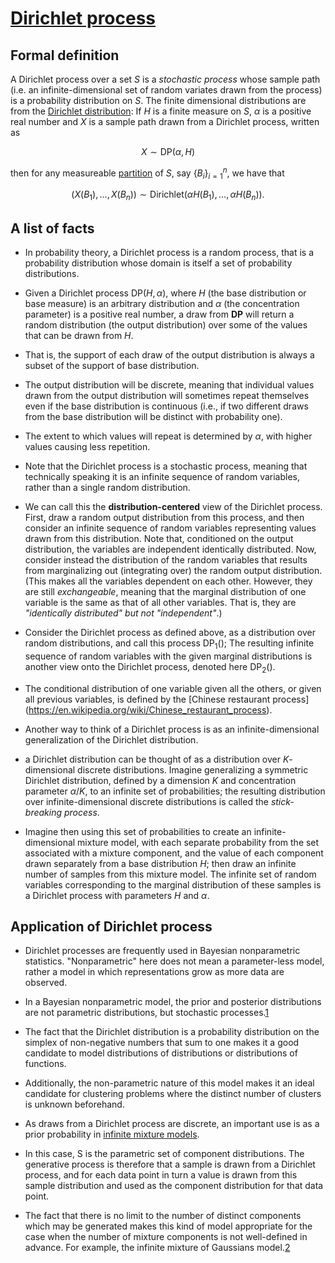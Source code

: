 # [Dirichlet process](https://en.wikipedia.org/wiki/Dirichlet_process)

## Formal definition
A Dirichlet process over a set $S$ is a *stochastic process* whose sample path (i.e. an infinite-dimensional set of random variates drawn from the process) is a probability distribution on $S$. The finite dimensional distributions are from the [Dirichlet distribution](https://en.wikipedia.org/wiki/Dirichlet_distribution): If $H$ is a finite measure on $S$, $\alpha$ is a positive real number and $X$ is a sample path drawn from a Dirichlet process, written as

$$X \sim \mathrm{DP}\left(\alpha, H\right) $$

then for any measureable [partition](https://en.wikipedia.org/wiki/Partition_of_a_set) of $S$, say $\left\{B_i\right\}_{i=1}^{n}$, we have that

$$\left(X\left(B_1\right),\dots,X\left(B_n\right)\right) \sim \mathrm{Dirichlet}\left(\alpha H\left(B_1\right),\dots, \alpha H\left(B_n\right)\right).$$

## A list of facts
- In probability theory, a Dirichlet process is a random process, that is a probability distribution whose domain is itself a set of probability distributions.

- Given a Dirichlet process $\mathrm{DP}\left(H, \alpha\right)$, where $H$ (the base distribution or base measure) is an arbitrary distribution and $\alpha$ (the concentration parameter) is a positive real number, a draw from $\mathbf{DP}$ will return a random distribution (the output distribution) over some of the values that can be drawn from $H$.

- That is, the support of each draw of the output distribution is always a subset of the support of base distribution. 

- The output distribution will be discrete, meaning that individual values drawn from the output distribution will sometimes repeat themselves even if the base distribution is continuous (i.e., if two different draws from the base distribution will be distinct with probability one).

- The extent to which values will repeat is determined by $\alpha$, with higher values causing less repetition. 

- Note that the Dirichlet process is a stochastic process, meaning that technically speaking it is an infinite sequence of random variables, rather than a single random distribution.

- We can call this the **distribution-centered** view of the Dirichlet process. First, draw a random output distribution from this process, and then consider an infinite sequence of random variables representing values drawn from this distribution. Note that, conditioned on the output distribution, the variables are independent identically distributed. Now, consider instead the distribution of the random variables that results from marginalizing out (integrating over) the random output distribution. (This makes all the variables dependent on each other. However, they are still *exchangeable*, meaning that the marginal distribution of one variable is the same as that of all other variables. That is, they are *"identically distributed" but not "independent"*.) 
- Consider the Dirichlet process as defined above, as a distribution over random distributions, and call this process $\operatorname{DP}_1()$; The resulting infinite sequence of random variables with the given marginal distributions is another view onto the Dirichlet process, denoted here $\operatorname{DP}_2()$.

- The conditional distribution of one variable given all the others, or given all previous variables, is defined by the [Chinese restaurant process] (https://en.wikipedia.org/wiki/Chinese_restaurant_process).

- Another way to think of a Dirichlet process is as an infinite-dimensional generalization of the Dirichlet distribution.
- a Dirichlet distribution can be thought of as a distribution over $K$-dimensional discrete distributions. Imagine generalizing a symmetric Dirichlet distribution, defined by a dimension $K$ and concentration parameter $\alpha/K$, to an infinite set of probabilities; the resulting distribution over infinite-dimensional discrete distributions is called the *stick-breaking process*.
- Imagine then using this set of probabilities to create an infinite-dimensional mixture model, with each separate probability from the set associated with a mixture component, and the value of each component drawn separately from a base distribution $H$; then draw an infinite number of samples from this mixture model. The infinite set of random variables corresponding to the marginal distribution of these samples is a Dirichlet process with parameters $H$ and $\alpha$.

## Application of Dirichlet process
- Dirichlet processes are frequently used in Bayesian nonparametric statistics. "Nonparametric" here does not mean a parameter-less model, rather a model in which representations grow as more data are observed.

- In a Bayesian nonparametric model, the prior and posterior distributions are not parametric distributions, but stochastic processes.[1](https://en.wikipedia.org/wiki/Dirichlet_process#cite_note-2)

- The fact that the Dirichlet distribution is a probability distribution on the simplex of non-negative numbers that sum to one makes it a good candidate to model distributions of distributions or distributions of functions.

- Additionally, the non-parametric nature of this model makes it an ideal candidate for clustering problems where the distinct number of clusters is unknown beforehand.

- As draws from a Dirichlet process are discrete, an important use is as a prior probability in [infinite mixture models](https://en.wikipedia.org/wiki/Infinite_mixture_model).

- In this case, S is the parametric set of component distributions. The generative process is therefore that a sample is drawn from a Dirichlet process, and for each data point in turn a value is drawn from this sample distribution and used as the component distribution for that data point.

- The fact that there is no limit to the number of distinct components which may be generated makes this kind of model appropriate for the case when the number of mixture components is not well-defined in advance. For example, the infinite mixture of Gaussians model.[2](https://en.wikipedia.org/wiki/Dirichlet_process#cite_note-3)


